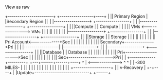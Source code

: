 
View as raw


+-----------------------+            +-----------------+----+
|    || Primary Region  |            |Secondary Region |    |
|    |------------------+            +-----------------+    |
|    |------------------+            +-----------------+    |
|    ||Compute          |            |        Compute  |    |
|    ||           VMs <---------------> VMs            |    |
|    ||                 |            |                 |    |
|    |------------------+            +-----------------+    |
|    |------------------+            +-----------------+    |
|    ||Storage          |            |        Storage  |    |
|    ||                 |            |                 |    |
|    ||      Pri Account<-------------+Sec             |    |
|    ||                 |            |                 |    |
|    ||      Secondary+--------------->Pri             |    |
|    |------------------|            |-----------------+    |
|    |------------------+            +-----------------+    |
|    ||Database         |            |       Database  |    |
|    ||                 |            |                 |    |
|    ||      Pri+--------------------->Sec             |    |
|    ||                 |            |                 |    |
|    ||      Sec+--------------------->Pri             |    |
+-------------+---------+            +---+------+------+----+
              ^      |  <------------>   ^      ^
              |      |    -300 MILES-    |      |
              |      |                   |      |
              |      |                   |      |
              |      |                   |      |
              |      |                   |      |
              |      +-------------------+      |
              |      v-Recovery                 |
            +-+----+                            |
            |Update+----------------------------+
            +------+

